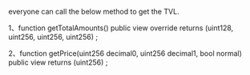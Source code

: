 everyone can call the below method to get the TVL.

1、function getTotalAmounts() public view override returns (uint128, uint256, uint256, uint256) ;

2、function getPrice(uint256 decimal0, uint256 decimal1, bool normal) public view returns (uint256) ;
